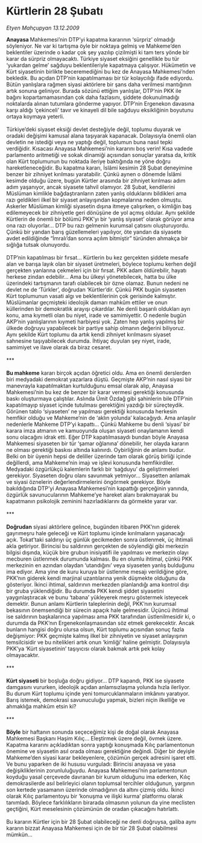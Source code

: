 # Kürtlerin 28 Şubatı

*Etyen Mahçupyan 13.12.2009*

<div class="taraf_structure_2col_1zq">
<div class="margen_n">



 <p><b>Anayasa </b>Mahkemesi’nin DTP’yi kapatma kararının ‘sürpriz’ olmadığı söyleniyor. Ne var ki tartışma öyle bir noktaya gelmiş ve Mahkeme’den beklentiler üzerinde o kadar çok şey yazılıp çizilmişti ki tam ters yönde bir karar da sürpriz olmayacaktı. Türkiye siyaset eksiğini genellikle bu tür ‘yukardan gelme’ sağduyu beklentileriyle kapatmaya çalışıyor. Hükümetin ve Kürt siyasetinin birlikte beceremediğini bu kez de Anayasa Mahkemesi’nden bekledik. Bu açıdan DTP’nin kapatılmaması bir tür kolaycılığı ifade ediyordu. Bütün yanlışlara rağmen siyasi aktörlere bir şans daha verilmesi mantığının artık sonuna geliniyor. Burada sözünü ettiğim yanlışlar, DTP’nin PKK ile bağını kopartamamasından çok daha fazlasını, şiddete dokunulmadığı noktalarda alınan tutumlara gönderme yapıyor. DTP’nin Ergenekon davasına karşı aldığı ‘çekinceli’ tavır ve kinayeli dil bile sağduyu eksikliğinin boyutunu ortaya koymaya yeterli. <br/><br/>Türkiye’deki siyaset eksiği devlet desteğiyle değil, toplumu duyarak ve oradaki değişimi kamusal alana taşıyarak kapanacak. Dolayısıyla önemli olan devletin ne istediği veya ne yaptığı değil, toplumun buna nasıl tepki verdiğidir. Kısacası Anayasa Mahkemesi’nin kararını boş verin! Kısa vadede parlamento aritmetiği ve sokak dinamiği açısından sonuçlar yaratsa da, kritik olan Kürt toplumunun bu noktada ileriye baktığında ne yöne doğru hareketleneceğidir. Bu kapatma kararı, İslâmi kesimin 28 Şubat deneyimine benzer bir zihniyet kırılması yaratabilir. Çünkü aynen o dönemde İslâmi kesimde olduğu üzere, bugün Kürtler arasında bir zihniyet kırılması adım adım yaşanıyor, ancak siyasete tahvil olamıyor. 28 Şubat, kendilerini Müslüman kimlikle bağdaştıranların zaten yanlış olduklarını bildikleri ama razı geldikleri ilkel bir siyaset anlayışından kopmalarına neden olmuştu. Askerler Müslüman kimliği siyasetin dışına itmeye çalışırken, o kimliğin baş edilemeyecek bir zihniyetle geri dönüşüne de yol açmış oldular. Aynı şekilde Kürtlerin de önemli bir bölümü PKK’yı bir ‘yanlış siyaset’ olarak görüyor ama ona razı oluyorlar... DTP bu razı gelmenin kurumsal çatısını oluşturuyordu. Çünkü bir yandan barış güzellemeleri yapılıyor, öte yandan da siyasete avdet edildiğinde “İmralı’dan sonra açılım bitmiştir” türünden ahmakça bir sığlığa tutsak olunuyordu. <br/><br/>DTP’nin kapatılması bir fırsat... Kürtlerin bu kez gerçekten şiddete mesafe alan ve barışa layık olan bir siyaset üretmeleri, böylece toplumu kerhen değil gerçekten yanlarına çekmeleri için bir fırsat. PKK adam öldürebilir, hayatı herkese zindan edebilir... Ama bu ülkeyi yönetebilecek, hatta bu ülke üzerindeki tartışmanın tarafı olabilecek bir özne olamaz. Bunun nedeni ne devlet ne de ‘Türkler’, doğrudan ‘Kürtler’dir. Çünkü PKK bugün siyaseten Kürt toplumunun vasati algı ve beklentilerinin çok gerisinde kalmıştır. Müslümanlar geçmişteki ideolojik damarı mahkûm ettiler ve onun küllerinden bir demokratlık arayışı çıkardılar. Ne denli başarılı oldukları ayrı konu, ama kıymetli olan bu niyet, irade ve samimiyettir. O nedenle bugün AKP’nin yanlışlarının kıymeti harbiyesi yok. Zaten hep yanlış yapılmış bir ülkede doğruyu yapabilecek bir partiye sahip olmanın değerini biliyoruz. Aynı şekilde Kürt toplumu da artık kendi zihniyet kırılmasını siyaset sahnesine taşıyabilecek durumda. İhtiyaç duyulan şey niyet, irade, samimiyet ve ilave olarak da biraz cesaret. <br/><br/>***<b> <br/><br/>Bu mahkeme</b> kararı birçok açıdan öğretici oldu. Ama en önemli derslerden biri medyadaki demokrat yazarlara düştü. Geçmişte AKP’nin nasıl siyasi bir manevrayla kapatılmaktan kurtulduğunu emsal olarak alıp, Anayasa Mahkemesi’nin bu kez de benzer bir karar vermesi gerektiği konusunda baskı oluşturmaya çalıştılar. Aslında Ümit Özdağ gibi şahinlerin bile DTP’nin kapatılmayıp siyaset içinde tutulması gerektiğini yazdığı bir süreçteydik. Görünen tablo ‘siyaseten’ ne yapılması gerektiği konusunda herkesin hemfikir olduğu ve Mahkeme’nin de ‘aklın yolunda’ kalacağıydı. Ama anlaşılır nedenlerle Mahkeme DTP’yi kapattı... Çünkü Mahkeme bu denli ‘siyasi’ bir karara imza atmanın ve kamuoyunda oluşan siyaseti onaylamanın kendi sonu olacağını idrak etti. Eğer DTP kapatılmasaydı bundan böyle Anayasa Mahkemesi siyaseten bir tür ‘şamar oğlanına’ dönebilir, her olayda kararın ne olması gerektiği baskısı altında kalınırdı. Oybirliğinin de anlamı budur. Belki on bir üyenin hepsi de deliller üzerinde tam olarak görüş birliği içinde değillerdi, ama Mahkeme’nin imajı ve işlevi konusunda hemfikirdiler. Medyadaki özgürlükçü kalemlerin farklı bir ‘sağduyu’ da geliştirmeleri gerekiyor. Siyaseten doğru olanı savunmak yetmiyor... Siyasetten anlamak ve siyasi öznelerin değerlendirmelerini öngörmek gerekiyor. Böyle bakıldığında DTP’yi Anayasa Mahkemesi’nin kapattığı gerçeğinin yanında, özgürlük savunucularının Mahkeme’ye hareket alanı bırakmayarak bu kapatmanın psikolojik zeminini hazırladıklarını da görmekte yarar var. <br/><br/>***<b> <br/><br/>Doğrudan</b> siyasi aktörlere gelince, bugünden itibaren PKK’nın giderek gayrımeşru hale geleceği ve Kürt toplumu içinde kırılmaların yaşanacağı açık. Tokat’taki saldırıyı üç günlük gecikmeden sonra üstlenmek, üç ihtimali akla getiriyor. Birincisi bu saldırının gerçekten de söylendiği gibi merkezin bilgisi dışında, küçük bire grubun inisiyatifi ile yapılması ve merkezin olayı mecburen üstlenmek durumunda kalması. Bu en olumlu ihtimal, çünkü PKK merkezinin en azından olaydan ‘utandığını’ veya siyaseten yanlış bulduğunu ima ediyor. Ama yine de kuru kuruya bir üstlenme mesajı verildiğine göre, PKK’nın giderek kendi marjinal uzantılarına yenik düşmekte olduğunu da gösteriyor. İkinci ihtimal, saldırının merkezden planlandığı ama kontrol dışı bir gruba yüklendiğidir. Bu durumda PKK kendi şiddet siyasetini yaygınlaştıracak ve bunu ‘tabana’ yükleyerek meşru göstermek isteyecek demektir. Bunun anlamı Kürtlerin taleplerinin değil, PKK’nın kurumsal bekasının önemsendiği bir sürecin apaçık hale gelmesidir. Üçüncü ihtimal ise saldırının başkalarınca yapılması ama PKK tarafından üstlenilmesidir ki, o durumda da PKK’nın Ergenekonlaşmasından söz etmek gerekecektir. Ancak bunların hangisi doğru olursa olsun, Kürt toplumu açısından sonuç fazla değişmiyor: PKK geçmişte kalmış ilkel bir zihniyetin ve siyaset anlayışının temsilcisidir ve bu nitelikleri artık onun ‘kimliği’ haline gelmiştir. Dolayısıyla PKK’ya ‘Kürt siyasetinin’ taşıyıcısı olarak bakmak artık pek kolay olmayacaktır. <br/><br/>***<b> <br/><br/>Kürt siyaseti</b> bir boşluğa doğru gidiyor... DTP kapandı, PKK ise siyasete damgasını vururken, ideolojik açıdan anlamsızlaşma yolunda hızla ilerliyor. Bu durum Kürt toplumu içinde yeni tomurcuklanmaların imkânını yaratıyor. Barış istemek, demokrasi savunuculuğu yapmak, bizleri niçin ilkelliğe ve ahmaklığa mahkûm etsin ki? <br/><br/>***<b> <br/><br/>Böyle</b> bir haftanın sonunda seçeceğimiz kişi de doğal olarak Anayasa Mahkemesi Başkanı Haşim Kılıç... Eleştirmek üzere değil, övmek üzere. Kapatma kararını açıkladıktan sonra yaptığı konuşmada Kılıç parlamentonun önemine ve siyasetin asıl orada olması gerektiğine değindi. Diğer bir deyişle Mahkeme’den siyasi karar bekleyenlere, çözümün gerçek adresini işaret etti. Ve bunu yaparken de iki hususu vurguladı: Birincisi anayasa ve yasa değişikliklerinin zorunluluğuydu. Anayasa Mahkemesi’nin parlamentonun koyduğu yasal çerçevede davranan bir kurum olduğunu ima ederken, Kılıç demokrasilerde asıl belirleyici olanın toplumsal tercihler olduğunun, yargının son kertede yasamanın üzerinde olmadığının da altını çizmiş oldu. İkinci olarak Kılıç parlamentoyu bir ‘konuşma ve ilişki kurma’ platformu olarak tanımladı. Böylece farklılıkların birarada olmasının yolunun da yine meclisten geçtiğini, Kürt meselesinin çözümünün de oradan çıkacağını hatırlattı. <br/><br/>Bu kararın Kürtler için bir 28 Şubat olabileceği ne denli doğruysa, galiba aynı kararın bizzat Anayasa Mahkemesi için de bir tür 28 Şubat olabilmesi mümkün... </p>
<br/>
<br/>
<br/>



<br/>


<div id="taraf_not">
</div>

</div>


</div>
